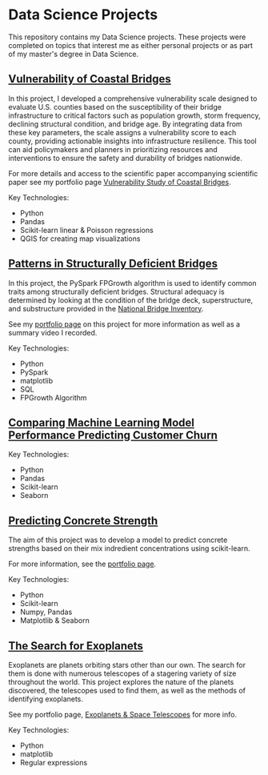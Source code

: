 # Data Science Projects

This repository contains my Data Science projects. These projects were completed on topics that interest me as either personal projects or as part of my master's degree in Data Science.

## [Vulnerability of Coastal Bridges](https://github.com/mattwilliams-ds/Data_Science_Projects/tree/main/bridge_vulnerability)

In this project, I developed a comprehensive vulnerability scale designed to evaluate U.S. counties based on the susceptibility of their bridge infrastructure to critical factors such as population growth, storm frequency, declining structural condition, and bridge age. By integrating data from these key parameters, the scale assigns a vulnerability score to each county, providing actionable insights into infrastructure resilience. This tool can aid policymakers and planners in prioritizing resources and interventions to ensure the safety and durability of bridges nationwide.

For more details and access to the scientific paper accompanying scientific paper see my portfolio page [Vulnerability Study of Coastal Bridges](https://mattwilliams-ds.github.io/gh-page/vulnerability-study-of-coastal-bridges/).

Key Technologies:
* Python
* Pandas
* Scikit-learn linear & Poisson regressions
* QGIS for creating map visualizations


## [Patterns in Structurally Deficient Bridges](https://github.com/mattwilliams-ds/Data_Science_Projects/tree/main/structurally_deficient_bridges)

In this project, the PySpark FPGrowth algorithm is used to identify common traits among structurally deficient bridges. Structural adequacy is determined by looking at the condition of the bridge deck, superstructure, and substructure provided in the [National Bridge Inventory](https://www.fhwa.dot.gov/bridge/nbi.cfm).

See my [portfolio page](https://mattwilliams-ds.github.io/gh-page/patterns-in-structurally-deficient-bridges/) on this project for more information as well as a summary video I recorded.

Key Technologies:
* Python
* PySpark
* matplotlib
* SQL
* FPGrowth Algorithm

## [Comparing Machine Learning Model Performance Predicting Customer Churn](https://github.com/mattwilliams-ds/Data_Science_Projects/tree/main/customer_churn)

Key Technologies:
* Python
* Pandas
* Scikit-learn
* Seaborn

## [Predicting Concrete Strength](https://github.com/mattwilliams-ds/Data_Science_Projects/tree/main/predicting_concrete_strength)

The aim of this project was to develop a model to predict concrete strengths based on their mix indredient concentrations using scikit-learn.

For more information, see the [portfolio page](https://mattwilliams-ds.github.io/gh-page/predicting-concrete-strength/).

Key Technologies:
* Python
* Scikit-learn
* Numpy, Pandas
* Matplotlib & Seaborn

## [The Search for Exoplanets](https://github.com/mattwilliams-ds/Data_Science_Projects/tree/main/exoplanets)

Exoplanets are planets orbiting stars other than our own. The search for them is done with numerous telescopes of a stagering variety of size throughout the world. This project explores the nature of the planets discovered, the telescopes used to find them, as well as the methods of identifying exoplanets.

See my portfolio page, [Exoplanets & Space Telescopes](https://mattwilliams-ds.github.io/gh-page/exoplanets-and-space-telescopes/) for more info.

Key Technologies:
* Python
* matplotlib
* Regular expressions

